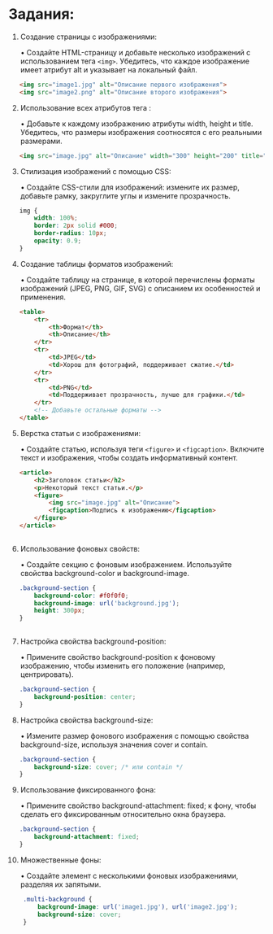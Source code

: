 # Задания:

1. Создание страницы с изображениями:

   • Создайте HTML-страницу и добавьте несколько изображений с использованием тега ```<img>```. Убедитесь, что каждое изображение имеет атрибут alt и указывает на локальный файл.

```html
   <img src="image1.jpg" alt="Описание первого изображения">
   <img src="image2.png" alt="Описание второго изображения">
```

2. Использование всех атрибутов тега <img>:

   • Добавьте к каждому изображению атрибуты width, height и title. Убедитесь, что размеры изображения соотносятся с его реальными размерами.

```html
   <img src="image.jpg" alt="Описание" width="300" height="200" title="Всплывающая подсказка">
```

3. Стилизация изображений с помощью CSS:

   • Создайте CSS-стили для изображений: измените их размер, добавьте рамку, закруглите углы и измените прозрачность.
```css
   img {
       width: 100%;
       border: 2px solid #000;
       border-radius: 10px;
       opacity: 0.9;
   }
```
4. Создание таблицы форматов изображений:

   • Создайте таблицу на странице, в которой перечислены форматы изображений (JPEG, PNG, GIF, SVG) с описанием их особенностей и применения.
```html
   <table>
       <tr>
           <th>Формат</th>
           <th>Описание</th>
       </tr>
       <tr>
           <td>JPEG</td>
           <td>Хорош для фотографий, поддерживает сжатие.</td>
       </tr>
       <tr>
           <td>PNG</td>
           <td>Поддерживает прозрачность, лучше для графики.</td>
       </tr>
       <!-- Добавьте остальные форматы -->
   </table>
```
5. Верстка статьи с изображениями:

   • Создайте статью, используя теги ```<figure>``` и ```<figcaption>```. Включите текст и изображения, чтобы создать информативный контент.

```html
   <article>
       <h2>Заголовок статьи</h2>
       <p>Некоторый текст статьи.</p>
       <figure>
           <img src="image.jpg" alt="Описание">
           <figcaption>Подпись к изображению</figcaption>
       </figure>
   </article>
   
```
6. Использование фоновых свойств:

   • Создайте секцию с фоновым изображением. Используйте свойства background-color и background-image.

```css
   .background-section {
       background-color: #f0f0f0;
       background-image: url('background.jpg');
       height: 300px;
   }
   
```
7. Настройка свойства background-position:

   • Примените свойство background-position к фоновому изображению, чтобы изменить его положение (например, центрировать).
```css
   .background-section {
       background-position: center;
   }
```
8. Настройка свойства background-size:

   • Измените размер фонового изображения с помощью свойства background-size, используя значения cover и contain.

```css
   .background-section {
       background-size: cover; /* или contain */
   }
```
9. Использование фиксированного фона:

   • Примените свойство background-attachment: fixed; к фону, чтобы сделать его фиксированным относительно окна браузера.

```css
   .background-section {
       background-attachment: fixed;
   }
```
10. Множественные фоны:

    • Создайте элемент с несколькими фоновых изображениями, разделяя их запятыми.

```css
    .multi-background {
        background-image: url('image1.jpg'), url('image2.jpg');
        background-size: cover;
    }
```
